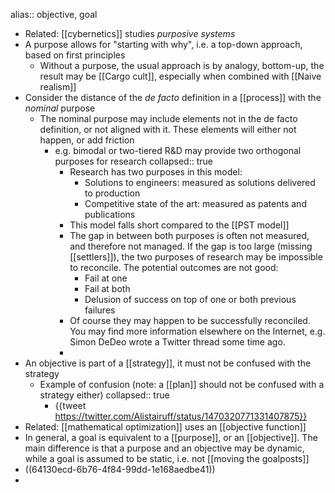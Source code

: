 alias:: objective, goal

- Related: [[cybernetics]] studies _purposive systems_
- A purpose allows for "starting with why", i.e. a top-down approach, based on first principles
	- Without a purpose, the usual approach is by analogy, bottom-up, the result may be [[Cargo cult]], especially when combined with [[Naive realism]]
- Consider the distance of the _de facto_ definition in a [[process]] with the _nominal_ purpose
	- The nominal purpose may include elements not in the de facto definition, or not aligned with it. These elements will either not happen, or add friction
		- e.g. bimodal or two-tiered R&D may provide two orthogonal purposes for research
		  collapsed:: true
			- Research has two purposes in this model:
				- Solutions to engineers: measured as solutions delivered to production
				- Competitive state of the art: measured as patents and publications
			- This model falls short compared to the [[PST model]]
			- The gap in between both purposes is often not measured, and therefore not managed. If the gap is too large (missing [[settlers]]), the two purposes of research may be impossible to reconcile. The potential outcomes are not good:
			  * Fail at one
			  * Fail at both
			  * Delusion of success on top of one or both previous failures
			- Of course they may happen to be successfully reconciled. You may find more information elsewhere on the Internet, e.g. Simon DeDeo wrote a Twitter thread some time ago.
			-
- An objective is part of a [[strategy]], it must not be confused with the strategy
	- Example of confusion (note: a [[plan]] should not be confused with a strategy either)
	  collapsed:: true
		- {{tweet https://twitter.com/Alistairuff/status/1470320771331407875}}
- Related: [[mathematical optimization]] uses an [[objective function]]
- In general, a goal is equivalent to a [[purpose]], or an [[objective]]. The main difference is that a purpose and an objective may be dynamic, while a goal is assumed to be static, i.e. not [[moving the goalposts]]
- ((64130ecd-6b76-4f84-99dd-1e168aedbe41))
-